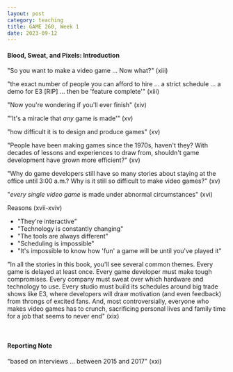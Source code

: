 ```yaml
---
layout: post
category: teaching
title: GAME 260, Week 1
date: 2023-09-12
---
```


#### Blood, Sweat, and Pixels: Introduction

"So you want to make a video game ... Now what?" (xiii)

"the exact number of people you can afford to hire ... a strict schedule ... a demo for E3 [RIP] ... then be 'feature complete'" (xiii)

"Now you're wondering if you'll ever finish" (xiv)

"'It's a miracle that *any* game is made'" (xv)

"how difficult it is to design and produce games" (xv)

"People have been making games since the 1970s, haven't they? With decades of lessons and experiences to draw from, shouldn't game development have grown more efficient?" (xv)

"Why do game developers still have so many stories about staying at the office until 3:00 a.m.? Why is it still so difficult to make video games?" (xv)

"*every single video game* is made under abnormal circumstances" (xvi)

Reasons (xvii-xviv)

* "They're interactive"
* "Technology is constantly changing"
* "The tools are always different"
* "Scheduling is impossible"
* "It's impossible to know how 'fun' a game will be until you've played it"

"In all the stories in this book, you'll see several common themes. Every game is delayed at least once. Every game developer must make tough compromises. Every company must sweat over which hardware and technology to use. Every studio must build its schedules around big trade shows like E3, where developers will draw motivation (and even feedback) from throngs of excited fans. And, most controversially, everyone who makes video games has to crunch, sacrificing personal lives and family time for a job that seems to never end" (xix)

<br>


#### Reporting Note

"based on interviews ... between 2015 and 2017" (xxi)
